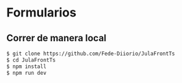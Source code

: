 # Formularios

## Correr de manera local

```bash
$ git clone https://github.com/Fede-Diiorio/JulaFrontTs
$ cd JulaFrontTs
$ npm install
$ npm run dev
```
